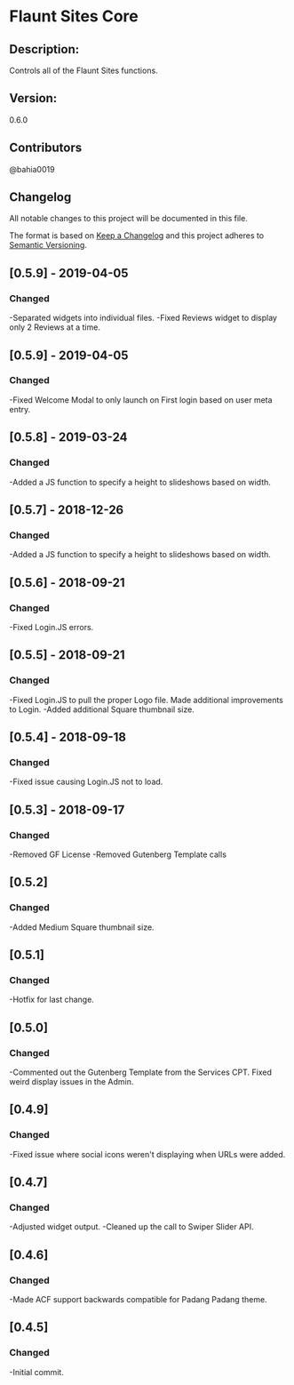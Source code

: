 # Flaunt Sites Core

## Description:

Controls all of the Flaunt Sites functions.

## Version:

0.6.0

## Contributors

@bahia0019

## Changelog

All notable changes to this project will be documented in this file.

The format is based on [Keep a Changelog](http://keepachangelog.com/en/1.0.0/)
and this project adheres to [Semantic Versioning](http://semver.org/spec/v2.0.0.html).

## [0.5.9] - 2019-04-05

### Changed

-Separated widgets into individual files.
-Fixed Reviews widget to display only 2 Reviews at a time.

## [0.5.9] - 2019-04-05

### Changed

-Fixed Welcome Modal to only launch on First login based on user meta entry.

## [0.5.8] - 2019-03-24

### Changed

-Added a JS function to specify a height to slideshows based on width.

## [0.5.7] - 2018-12-26

### Changed

-Added a JS function to specify a height to slideshows based on width.

## [0.5.6] - 2018-09-21

### Changed

-Fixed Login.JS errors.

## [0.5.5] - 2018-09-21

### Changed

-Fixed Login.JS to pull the proper Logo file. Made additional improvements to Login.
-Added additional Square thumbnail size.

## [0.5.4] - 2018-09-18

### Changed

-Fixed issue causing Login.JS not to load.

## [0.5.3] - 2018-09-17

### Changed

-Removed GF License
-Removed Gutenberg Template calls

## [0.5.2]

### Changed

-Added Medium Square thumbnail size.

## [0.5.1]

### Changed

-Hotfix for last change.

## [0.5.0]

### Changed

-Commented out the Gutenberg Template from the Services CPT. Fixed weird display issues in the Admin.

## [0.4.9]

### Changed

-Fixed issue where social icons weren't displaying when URLs were added.

## [0.4.7]

### Changed

-Adjusted widget output.
-Cleaned up the call to Swiper Slider API.

## [0.4.6]

### Changed

-Made ACF support backwards compatible for Padang Padang theme.

## [0.4.5]

### Changed

-Initial commit.
